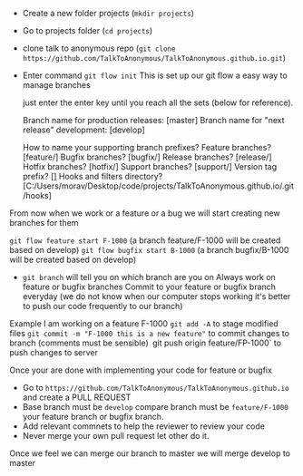- Create a new folder projects (`mkdir projects`)
- Go to projects folder (`cd projects`)
- clone talk to anonymous repo (`git clone https://github.com/TalkToAnonymous/TalkToAnonymous.github.io.git`)
- Enter command `git flow init`
	This is set up our git flow a easy way to manage branches

	just enter the enter key until you reach all the sets (below for reference).

	Branch name for production releases: [master]
	Branch name for "next release" development: [develop]

	How to name your supporting branch prefixes?
	Feature branches? [feature/]
	Bugfix branches? [bugfix/]
	Release branches? [release/]
	Hotfix branches? [hotfix/]
	Support branches? [support/]
	Version tag prefix? []
	Hooks and filters directory? [C:/Users/morav/Desktop/code/projects/TalkToAnonymous.github.io/.git/hooks]


From now when we work or a feature or a bug we will start creating new branches for them

`git flow feature start F-1000` (a branch feature/F-1000 will be created based on develop)
`git flow bugfix start B-1000` (a branch bugfix/B-1000 will be created based on develop)


- `git branch` will tell you on which branch are you on
Always work on feature or bugfix branches
Commit to your feature or bugfix branch everyday (we do not know when our computer stops working it's better to push our code frequently to our branch)

Example I am working on a feature F-1000
`git add -A` to stage modified files
`git commit -m "F-1000 this is a new feature"` to commit changes to branch (comments must be sensible)`
`git push origin feature/FP-1000` to push changes to server


Once your are done with implementing your code for feature or bugfix
- Go to `https://github.com/TalkToAnonymous/TalkToAnonymous.github.io` and create a PULL REQUEST
- Base branch must be `develop` compare branch must be `feature/F-1000` your feature branch or bugfix branch.
- Add relevant commnets to help the reviewer to review your code
- Never merge your own pull request let other do it.

Once we feel we can merge our branch to master we will merge develop to master